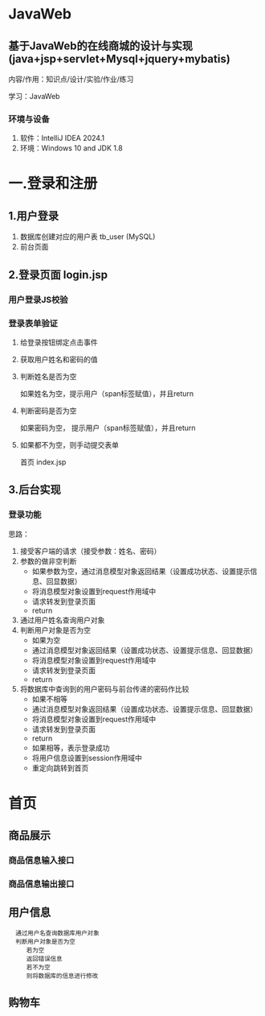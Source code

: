 # JavaWeb
## 基于JavaWeb的在线商城的设计与实现(java+jsp+servlet+Mysql+jquery+mybatis)
内容/作用：知识点/设计/实验/作业/练习

学习：JavaWeb
### 环境与设备
1. 软件：IntelliJ IDEA 2024.1
2. 环境：Windows 10 and JDK 1.8

# 一.登录和注册
## 1.用户登录
   1. 数据库创建对应的用户表 tb_user (MySQL)
   2. 前台页面
## 2.登录页面 login.jsp
### 用户登录JS校验     
### 登录表单验证
   1. 给登录按钮绑定点击事件
   2. 获取用户姓名和密码的值
   3. 判断姓名是否为空

      如果姓名为空，提示用户（span标签赋值），并且return

   4. 判断密码是否为空

      如果密码为空， 提示用户（span标签赋值），并且return
   5. 如果都不为空，则手动提交表单

      首页          index.jsp
## 3.后台实现
### 登录功能
   思路：
   1. 接受客户端的请求（接受参数：姓名、密码）
   2. 参数的做非空判断
      - 如果参数为空，通过消息模型对象返回结果（设置成功状态、设置提示信息、回显数据）
      - 将消息模型对象设置到request作用域中
      - 请求转发到登录页面
      - return
   3. 通过用户姓名查询用户对象
   4. 判断用户对象是否为空
      - 如果为空
      - 通过消息模型对象返回结果（设置成功状态、设置提示信息、回显数据）
      - 将消息模型对象设置到request作用域中
      - 请求转发到登录页面
      - return
   5. 将数据库中查询到的用户密码与前台传递的密码作比较
       - 如果不相等
       - 通过消息模型对象返回结果（设置成功状态、设置提示信息、回显数据）
       - 将消息模型对象设置到request作用域中
       - 请求转发到登录页面
       - return
       - 如果相等，表示登录成功
       - 将用户信息设置到session作用域中
       - 重定向跳转到首页

# 首页
## 商品展示
### 商品信息输入接口
### 商品信息输出接口
## 用户信息
      通过用户名查询数据库用户对象
      判断用户对象是否为空   
         若为空   
         返回错误信息   
         若不为空   
         则将数据库的信息进行修改   
   
## 购物车

